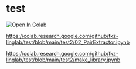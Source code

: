 # test
[![Open In Colab](https://colab.research.google.com/assets/colab-badge.svg)](https://colab.research.google.com/github/tkz-linglab/test/blob/main/test2/download_nicer.ipynb)


https://colab.research.google.com/github/tkz-linglab/test/blob/main/test2/02_PairExtractor.ipynb

https://colab.research.google.com/github/tkz-linglab/test/blob/main/test2/make_library.ipynb
